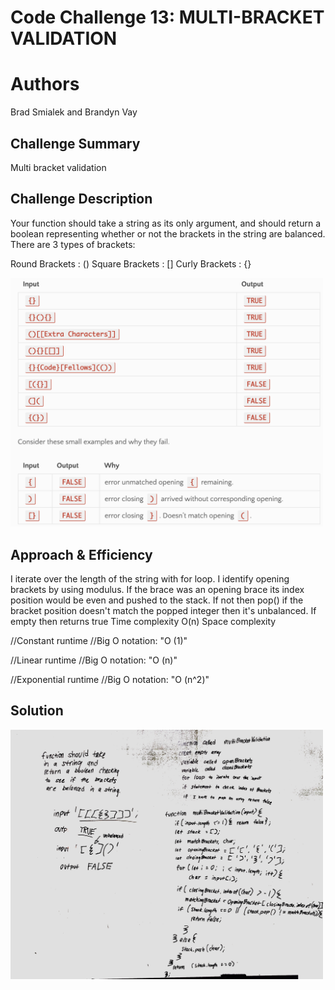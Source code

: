 # Code Challenge 13: MULTI-BRACKET VALIDATION
 
# Authors
Brad Smialek and Brandyn Vay

## Challenge Summary
Multi bracket validation

## Challenge Description
Your function should take a string as its only argument, and should return a boolean representing whether or not the brackets in the string are balanced. There are 3 types of brackets:

Round Brackets : ()
Square Brackets : []
Curly Brackets : {}

<img src="./assets/multibracket.png" alt="drawing" width="500"/>

## Approach & Efficiency
I iterate over the length of the string with for loop.  I identify opening brackets by using modulus. If the brace was an opening brace its index position would be even and pushed to the stack. If not then pop() if the bracket position doesn't match the popped integer then it's unbalanced.  If empty then returns true
Time complexity
O(n)
Space complexity

//Constant runtime 
//Big O notation: "O (1)"

//Linear runtime
//Big O notation: "O (n)"

//Exponential runtime
//Big O notation: "O (n^2)"

## Solution

<img src="./assets/bracket.jpeg" alt="drawing" width="500"/>